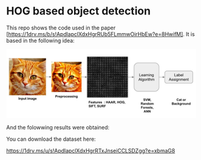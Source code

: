 # HOG based object detection

This repo shows the code used in the paper [https://1drv.ms/b/s!ApdlapclXdxHgrRUb5FLmmwOirHbEw?e=8HwifM]. It is based in the following idea: 

![alt text](https://github.com/GuintherKovalski/HOG_object_detection/blob/main/imgs/esquematico.jpg)

And the folowwing results were obtained:



You can download the dataset here:

https://1drv.ms/u/s!ApdlapclXdxHgrRTxJnseiCCLSDZgg?e=xbmaG8


